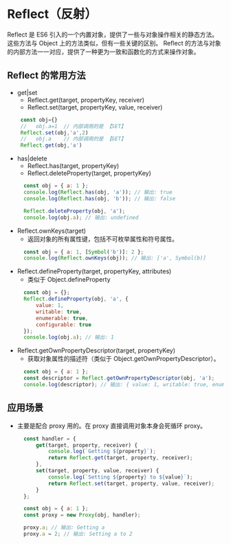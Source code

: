 # Reflect（反射）
Reflect 是 ES6 引入的一个内置对象，提供了一些与对象操作相关的静态方法。
这些方法与 Object 上的方法类似，但有一些关键的区别。
Reflect 的方法与对象的内部方法一一对应，提供了一种更为一致和函数化的方式来操作对象。

## Reflect 的常用方法
* get|set
  - Reflect.get(target, propertyKey, receiver)
  - Reflect.set(target, propertyKey, value, receiver)
  ```js
   const obj={}
   //   obj.a=1  // 内部调用的是 【SET】
   Reflect.set(obj,'a',2)
   //   obj.a    // 内部调用的是 【GET】
   Reflect.get(obj,'a')
  ```
* has|delete
  - Reflect.has(target, propertyKey)
  - Reflect.deleteProperty(target, propertyKey)
  ```js
    const obj = { a: 1 };
    console.log(Reflect.has(obj, 'a')); // 输出: true
    console.log(Reflect.has(obj, 'b')); // 输出: false

    Reflect.deleteProperty(obj, 'a');
    console.log(obj.a); // 输出: undefined

  ```
* Reflect.ownKeys(target)
  - 返回对象的所有属性键，包括不可枚举属性和符号属性。
  ```js
    const obj = { a: 1, [Symbol('b')]: 2 };
    console.log(Reflect.ownKeys(obj)); // 输出: ['a', Symbol(b)]
  ```
* Reflect.defineProperty(target, propertyKey, attributes)
  - 类似于 Object.defineProperty
  ```js
    const obj = {};
    Reflect.defineProperty(obj, 'a', {
        value: 1,
        writable: true,
        enumerable: true,
        configurable: true
    });
    console.log(obj.a); // 输出: 1
  ```
* Reflect.getOwnPropertyDescriptor(target, propertyKey)
  - 获取对象属性的描述符（类似于 Object.getOwnPropertyDescriptor）。
  ```js
    const obj = { a: 1 };
    const descriptor = Reflect.getOwnPropertyDescriptor(obj, 'a');
    console.log(descriptor); // 输出: { value: 1, writable: true, enumerable: true, configurable: true }
  ```
  
## 应用场景
* 主要是配合 proxy 用的。在 proxy 直接调用对象本身会死循环 proxy。
  ```js
    const handler = {
        get(target, property, receiver) {
            console.log(`Getting ${property}`);
            return Reflect.get(target, property, receiver);
        },
        set(target, property, value, receiver) {
            console.log(`Setting ${property} to ${value}`);
            return Reflect.set(target, property, value, receiver);
        }
    };

    const obj = { a: 1 };
    const proxy = new Proxy(obj, handler);

    proxy.a; // 输出: Getting a
    proxy.a = 2; // 输出: Setting a to 2
  ```
